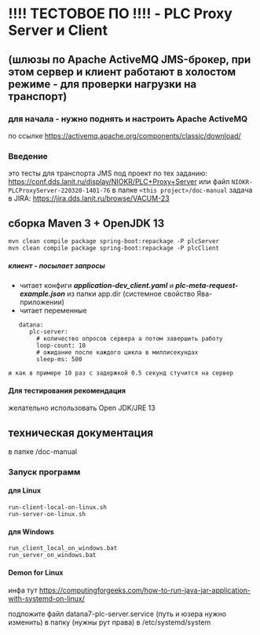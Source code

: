 # !!!! ТЕСТОВОЕ ПО !!!! - PLC Proxy Server и Client 
****(шлюзы по Apache ActiveMQ JMS-брокер, при этом сервер и клиент работают**** 
****в холостом режиме - для проверки нагрузки на транспорт)****
---

### для начала - нужно поднять и настроить Apache ActiveMQ
по ссылке https://activemq.apache.org/components/classic/download/

### Введение
это тесты для транспорта JMS под проект по тех заданию: https://conf.dds.lanit.ru/display/NIOKR/PLC+Proxy+Server
или файл `NIOKR-PLCProxyServer-220320-1401-76` в папке `<this project>/doc-manual`
задача в JIRA: https://jira.dds.lanit.ru/browse/VACUM-23
## сборка Maven 3 + OpenJDK 13
```
mvn clean compile package spring-boot:repackage -P plcServer
mvn clean compile package spring-boot:repackage -P plcClient
```
##### клиент - посылает запросы
* читает конфиги ***application-dev_client.yaml*** и ***plc-meta-request-example.json*** из папки app.dir (системное свойство Ява-приложении)
* читает переменные
``` 
   datana:
      plc-server:
        # количество опросов сервера а потом завершить работу
        loop-count: 10
        # ожидание после каждого цикла в миллисекундах
        sleep-ms: 500
```    
    и как в примере 10 раз с задержкой 0.5 секунд стучится на сервер

        
#### Для тестирования рекомендация
желательно использовать Open JDK/JRE 13
    
## техническая документация 
в папке <this project>/doc-manual

### Запуск программ
#### для Linux
```
run-client-local-on-linux.sh
run-server-on-linux.sh
```

#### для Windows
```
run_client_local_on_windows.bat
run_server_on_windows.bat
```

#### Demon for Linux
инфа тут 
https://computingforgeeks.com/how-to-run-java-jar-application-with-systemd-on-linux/

подложите файл datana7-plc-server.service (путь и юзера нужно изменить) в папку (нужны рут права)
в /etc/systemd/system
